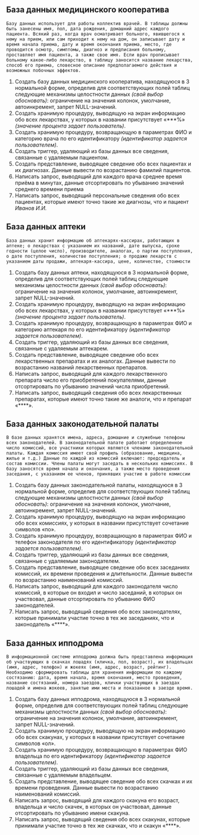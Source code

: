
## **База данных медицинского кооператива**

```
Базу данных использует для работы коллектив врачей. В таблицы должны быть занесены имя, пол, дата рождения, домашний адрес каждого пациента. Всякий раз, когда врач осматривает больного, явившегося к нему на прием, или сам приходит к нему на дом, он записывает дату и время начала приема, дату и время окончания приема, место, где проводится осмотр, симптомы, диагноз и предписания больному, проставляет имя пациента, а также свое имя. Если врач прописывает больному какое-либо лекарство, в таблицу заносится название лекарства, способ его приема, словесное описание предполагаемого действия и возможных побочных эффектов.
```
1. Создать базу данных медицинского кооператива, находящуюся в 3 нормальной
    форме, определив для соответствующих полей таблиц следующие механизмы
    целостности данных *(свой выбор обосновать)*: ограничение на значения колонок,
    умолчание, автоинкремент, запрет NULL-значений.
2. Создать хранимую процедуру, выводящую на экран информацию обо всех
    лекарствах, у которых в названии присутствует «***%» *(значение процента задает
    пользователь)*.
3. Создать хранимую процедуру, возвращающую в параметрах ФИО и категорию
    врача по его идентификатору *(идентификатор задается пользователем)*.
4. Создать триггер, удаляющий из базы данных все сведения, связанные с
    удаляемым пациентом.
5. Создать представление, выводящее сведение обо всех пациентах и их диагнозах.
    Данные вывести по возрастанию фамилий пациентов.
6. Написать запрос, выводящий для каждого врача среднее время приёма в минутах,
    данные отсортировать по убыванию значений среднего времени приема
7. Написать запрос, выводящий персональные сведения обо всех пациентах,
    которые имеют точно такие же диагнозы, что и пациент *Иванов И.И.*

## **База данных аптеки**

```
База данных хранит информацию об аптекарях-кассирах, работающих в аптеке; о лекарствах с указанием их названий, дате выпуска, сроке годности (целое число), производителе, аналогах, о партии поступления, о дате поступления, количестве поступления; о продаже лекарств с указанием даты продажи, аптекаря-кассира, цене, количестве, стоимости
```
1. Создать базу данных аптеки, находящуюся в 3 нормальной форме, определив для
    соответствующих полей таблиц следующие механизмы целостности данных *(свой выбор
    обосновать)*: ограничение на значения колонок, умолчание, автоинкремент, запрет
    NULL-значений.
2. Создать хранимую процедуру, выводящую на экран информацию обо всех
    лекарствах, у которых в названии присутствует «***%» *(значение процента задает
    пользователь)*.
3. Создать хранимую процедуру, возвращающую в параметрах ФИО и категорию
    аптекаря по его идентификатору *(идентификатор задается пользователем)*.
4. Создать триггер, удаляющий из базы данных все сведения, связанные с
    удаляемым аптекарем.
5. Создать представление, выводящее сведение обо всех лекарственных препаратах
    и их аналогах. Данные вывести по возрастанию названий лекарственных препаратов.
6. Написать запрос, выводящий для каждого лекарственного препарата число его
    приобретений покупателями, данные отсортировать по убыванию значений числа
    приобретений.
7. Написать запрос, выводящий сведения обо всех лекарственных препаратах,
    которые имеют точно такие же аналоги, что и препарат «****».

## **База данных законодательной палаты**

```
В базе данных хранятся имена, адреса, домашние и служебные телефоны всех законодателей. В законодательной палате работает определенное число комиссий, все участники которых являются членами законодательной палаты. Каждая комиссия имеет свой профиль (образование, медицина, жилье и т.д.) Данные по каждой из комиссий включают: председатель и состав комиссии. Члены палаты могут заседать в нескольких комиссиях. В базу заносятся время начала и окончания, а также место проведения заседания, с указанием ее членов, принявших участие в работе комиссии
```
1. Создать базу данных законодательной палаты, находящуюся в 3 нормальной
    форме, определив для соответствующих полей таблиц следующие механизмы
    целостности данных *(свой выбор обосновать)*: ограничение на значения колонок,
    умолчание, автоинкремент, запрет NULL-значений.
2. Создать хранимую процедуру, выводящую на экран информацию обо всех
    комиссиях, у которых в названии присутствует сочетание символов «по».
3. Создать хранимую процедуру, возвращающую в параметрах ФИО и телефон
    законодателя по его идентификатору *(идентификатор задается пользователем)*.
4. Создать триггер, удаляющий из базы данных все сведения, связанные с
    удаляемым законодателем.
5. Создать представление, выводящее сведение обо всех заседаниях комиссий, их
    времени проведения и длительности. Данные вывести по возрастанию наименований
    комиссий.
6. Написать запрос, выводящий для каждого законодателя число комиссий, в
    которые он входил и число заседаний, в которых он участвовал, данные отсортировать
    по убыванию ФИО законодателей.
7. Написать запрос, выводящий сведения обо всех законодателях, которые
    принимали участие точно в тех же заседаниях, что и законодатель «****».

## **База данных ипподрома**

```
В информационной системе ипподрома должна быть представлена информация об участвующих в скачках лошадях (кличка, пол, возраст), их владельцах (имя, адрес, телефон) и жокеях (имя, адрес, возраст, рейтинг). Необходимо сформировать таблицы для хранения информации по каждому состязанию: дата, время начала, время окончания, место проведения, название состязаний, номера заездов, клички участвующих в заездах лошадей и имена жокеев, занятые ими места и показанное в заезде время.
```
1. Создать базу данных ипподрома, находящуюся в 3 нормальной форме, определив
    для соответствующих полей таблиц следующие механизмы целостности данных *(свой
    выбор обосновать)*: ограничение на значения колонок, умолчание, автоинкремент, запрет
    NULL-значений.
2. Создать хранимую процедуру, выводящую на экран информацию обо всех
    скакунах, у которых в названии присутствует сочетание символов «ол».
3. Создать хранимую процедуру, возвращающую в параметрах ФИО владельца по
    его идентификатору *(идентификатор задается пользователем)*.
4. Создать триггер, удаляющий из базы данных все сведения, связанные с
    удаляемым владельцем.
5. Создать представление, выводящее сведение обо всех скачках и их времени
    проведения. Данные вывести по возрастанию наименований комиссий.
6. Написать запрос, выводящий для каждого скакуна его возраст, владельца и число
    скачек, в которых он участвовал, данные отсортировать по убыванию имени скакуна.
7. Написать запрос, выводящий сведения обо всех скакунах, которые принимали
    участие точно в тех же скачках, что и скакун «****».


